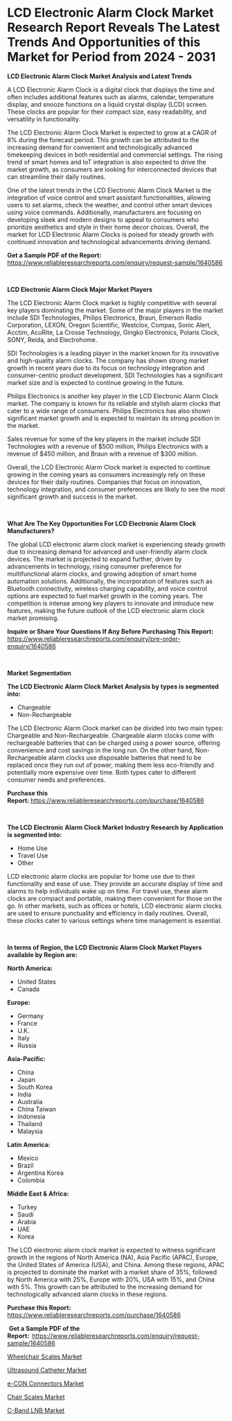 <p><h1>LCD Electronic Alarm Clock Market Research Report Reveals The Latest Trends And Opportunities of this Market for Period from 2024 - 2031</h1></p><p><strong>LCD Electronic Alarm Clock Market Analysis and Latest Trends</strong></p>
<p><p>A LCD Electronic Alarm Clock is a digital clock that displays the time and often includes additional features such as alarms, calendar, temperature display, and snooze functions on a liquid crystal display (LCD) screen. These clocks are popular for their compact size, easy readability, and versatility in functionality.</p><p>The LCD Electronic Alarm Clock Market is expected to grow at a CAGR of 8% during the forecast period. This growth can be attributed to the increasing demand for convenient and technologically advanced timekeeping devices in both residential and commercial settings. The rising trend of smart homes and IoT integration is also expected to drive the market growth, as consumers are looking for interconnected devices that can streamline their daily routines.</p><p>One of the latest trends in the LCD Electronic Alarm Clock Market is the integration of voice control and smart assistant functionalities, allowing users to set alarms, check the weather, and control other smart devices using voice commands. Additionally, manufacturers are focusing on developing sleek and modern designs to appeal to consumers who prioritize aesthetics and style in their home decor choices. Overall, the market for LCD Electronic Alarm Clocks is poised for steady growth with continued innovation and technological advancements driving demand.</p></p>
<p><strong>Get a Sample PDF of the Report:&nbsp;</strong> <a href="https://www.reliableresearchreports.com/enquiry/request-sample/1640586">https://www.reliableresearchreports.com/enquiry/request-sample/1640586</a></p>
<p>&nbsp;</p>
<p><strong>LCD Electronic Alarm Clock Major Market Players</strong></p>
<p><p>The LCD Electronic Alarm Clock market is highly competitive with several key players dominating the market. Some of the major players in the market include SDI Technologies, Philips Electronics, Braun, Emerson Radio Corporation, LEXON, Oregon Scientific, Westclox, Compas, Sonic Alert, Acctim, AcuRite, La Crosse Technology, Gingko Electronics, Polaris Clock, SONY, Reida, and Electrohome.</p><p>SDI Technologies is a leading player in the market known for its innovative and high-quality alarm clocks. The company has shown strong market growth in recent years due to its focus on technology integration and consumer-centric product development. SDI Technologies has a significant market size and is expected to continue growing in the future.</p><p>Philips Electronics is another key player in the LCD Electronic Alarm Clock market. The company is known for its reliable and stylish alarm clocks that cater to a wide range of consumers. Philips Electronics has also shown significant market growth and is expected to maintain its strong position in the market.</p><p>Sales revenue for some of the key players in the market include SDI Technologies with a revenue of $500 million, Philips Electronics with a revenue of $450 million, and Braun with a revenue of $300 million.</p><p>Overall, the LCD Electronic Alarm Clock market is expected to continue growing in the coming years as consumers increasingly rely on these devices for their daily routines. Companies that focus on innovation, technology integration, and consumer preferences are likely to see the most significant growth and success in the market.</p></p>
<p>&nbsp;</p>
<p><strong>What Are The Key Opportunities For LCD Electronic Alarm Clock Manufacturers?</strong></p>
<p><p>The global LCD electronic alarm clock market is experiencing steady growth due to increasing demand for advanced and user-friendly alarm clock devices. The market is projected to expand further, driven by advancements in technology, rising consumer preference for multifunctional alarm clocks, and growing adoption of smart home automation solutions. Additionally, the incorporation of features such as Bluetooth connectivity, wireless charging capability, and voice control options are expected to fuel market growth in the coming years. The competition is intense among key players to innovate and introduce new features, making the future outlook of the LCD electronic alarm clock market promising.</p></p>
<p><strong>Inquire or Share Your Questions If Any Before Purchasing This Report:</strong> <a href="https://www.reliableresearchreports.com/enquiry/pre-order-enquiry/1640586">https://www.reliableresearchreports.com/enquiry/pre-order-enquiry/1640586</a></p>
<p>&nbsp;</p>
<p><strong>Market Segmentation</strong></p>
<p><strong>The LCD Electronic Alarm Clock Market Analysis by types is segmented into:</strong></p>
<p><ul><li>Chargeable</li><li>Non-Rechargeable</li></ul></p>
<p><p>The LCD Electronic Alarm Clock market can be divided into two main types: Chargeable and Non-Rechargeable. Chargeable alarm clocks come with rechargeable batteries that can be charged using a power source, offering convenience and cost savings in the long run. On the other hand, Non-Rechargeable alarm clocks use disposable batteries that need to be replaced once they run out of power, making them less eco-friendly and potentially more expensive over time. Both types cater to different consumer needs and preferences.</p></p>
<p><strong>Purchase this Report:&nbsp;</strong><a href="https://www.reliableresearchreports.com/purchase/1640586">https://www.reliableresearchreports.com/purchase/1640586</a></p>
<p>&nbsp;</p>
<p><strong>The LCD Electronic Alarm Clock Market Industry Research by Application is segmented into:</strong></p>
<p><ul><li>Home Use</li><li>Travel Use</li><li>Other</li></ul></p>
<p><p>LCD electronic alarm clocks are popular for home use due to their functionality and ease of use. They provide an accurate display of time and alarms to help individuals wake up on time. For travel use, these alarm clocks are compact and portable, making them convenient for those on the go. In other markets, such as offices or hotels, LCD electronic alarm clocks are used to ensure punctuality and efficiency in daily routines. Overall, these clocks cater to various settings where time management is essential.</p></p>
<p>&nbsp;</p>
<p><strong>In terms of Region, the LCD Electronic Alarm Clock Market Players available by Region are:</strong></p>
<p>
    <p> <strong> North America: </strong>
        <ul>
            <li>United States</li>
            <li>Canada</li>
        </ul>
        </p> 
    <p> <strong> Europe: </strong>
        <ul>
            <li>Germany</li>
            <li>France</li>
            <li>U.K.</li>
            <li>Italy</li>
            <li>Russia</li>
        </ul>
        </p> 
    <p> <strong> Asia-Pacific: </strong>
        <ul>
            <li>China</li>
            <li>Japan</li>
            <li>South Korea</li>
            <li>India</li>
            <li>Australia</li>
            <li>China Taiwan</li>
            <li>Indonesia</li>
            <li>Thailand</li>
            <li>Malaysia</li>
        </ul>
        </p> 
    <p> <strong> Latin America: </strong>
        <ul>
            <li>Mexico</li>
            <li>Brazil</li>
            <li>Argentina Korea</li>
            <li>Colombia</li>
        </ul>
        </p> 
    <p> <strong> Middle East & Africa: </strong>
        <ul>
            <li>Turkey</li>
            <li>Saudi</li>
            <li>Arabia</li>
            <li>UAE</li>
            <li>Korea</li>
        </ul>
    </p>
    </p>
<p><p>The LCD electronic alarm clock market is expected to witness significant growth in the regions of North America (NA), Asia Pacific (APAC), Europe, the United States of America (USA), and China. Among these regions, APAC is projected to dominate the market with a market share of 35%, followed by North America with 25%, Europe with 20%, USA with 15%, and China with 5%. This growth can be attributed to the increasing demand for technologically advanced alarm clocks in these regions.</p></p>
<p><strong>Purchase this Report: </strong><a href="https://www.reliableresearchreports.com/purchase/1640586">https://www.reliableresearchreports.com/purchase/1640586</a></p>
<p>&nbsp;<strong>Get a Sample PDF of the Report:&nbsp;&nbsp;</strong><a href="https://www.reliableresearchreports.com/enquiry/request-sample/1640586">https://www.reliableresearchreports.com/enquiry/request-sample/1640586</a></p>
<p><strong></strong></p>
<p><p><a href="https://medium.com/@ashleyhills1920/decoding-wheelchair-scales-market-metrics-market-share-trends-and-growth-patterns-c435420c3c53">Wheelchair Scales Market</a></p><p><a href="https://medium.com/@juansmith1961/ultrasound-catheter-market-trends-forecast-and-competitive-analysis-to-2031-95d6429daaa9">Ultrasound Catheter Market</a></p><p><a href="https://github.com/cecuraprangm/Market-Research-Report-List-1/blob/main/e-con-connectors-market.md">e-CON Connectors Market</a></p><p><a href="https://medium.com/p/6d444393189e/edit">Chair Scales Market</a></p><p><a href="https://github.com/antony131rp/Market-Research-Report-List-1/blob/main/c-band-lnb-market.md">C-Band LNB Market</a></p></p>